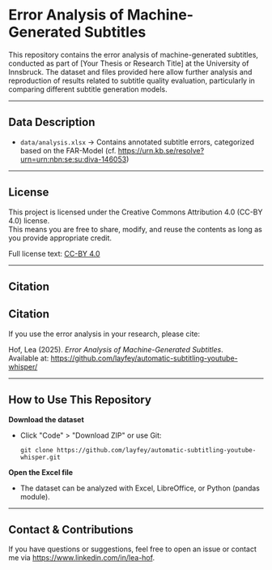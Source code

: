 # Error Analysis of Machine-Generated Subtitles

This repository contains the error analysis of machine-generated subtitles, conducted as part of [Your Thesis or Research Title] at the University of Innsbruck. The dataset and files provided here allow further analysis and reproduction of results related to subtitle quality evaluation, particularly in comparing different subtitle generation models.

---

## Data Description

- `data/analysis.xlsx` → Contains annotated subtitle errors, categorized based on the FAR-Model
  (cf. https://urn.kb.se/resolve?urn=urn:nbn:se:su:diva-146053)

---

## License

This project is licensed under the Creative Commons Attribution 4.0 (CC-BY 4.0) license.  
This means you are free to share, modify, and reuse the contents as long as you provide appropriate credit.  

Full license text: [CC-BY 4.0](https://creativecommons.org/licenses/by/4.0/)

---

## Citation

## Citation
If you use the error analysis in your research, please cite:

Hof, Lea (2025). *Error Analysis of Machine-Generated Subtitles*.  
Available at: https://github.com/layfey/automatic-subtitling-youtube-whisper/

---

## How to Use This Repository

**Download the dataset**  
   - Click "Code" > "Download ZIP" or use Git:
     ```
     git clone https://github.com/layfey/automatic-subtitling-youtube-whisper.git
     ```

**Open the Excel file**  
   - The dataset can be analyzed with Excel, LibreOffice, or Python (pandas module).  


---

## Contact & Contributions

If you have questions or suggestions, feel free to open an issue or contact me via https://www.linkedin.com/in/lea-hof.  


